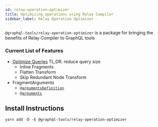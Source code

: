 ```yaml
---
id: relay-operation-optimizer
title: Optimizing operations using Relay Compiler
sidebar_label: Relay Operation Optimizer
---
```


`@graphql-tools/relay-operation-optimizer` is a package for bringing the benefits of Relay Compiler to GraphQL tools

### Current List of Features

- [Optimize Queries](https://relay.dev/docs/en/compiler-architecture#transforms) TL;DR: reduce query size
  - Inline Fragments
  - Flatten Transform
  - Skip Redundant Node Transform
- FragmentArguments
  - [`@argumentsDefinition`](https://relay.dev/docs/en/graphql-in-relay#argumentdefinitions)
  - [`@arguments`](https://relay.dev/docs/en/graphql-in-relay#arguments)

## Install Instructions

`yarn add -D -E @graphql-tools/relay-operation-optimizer`

